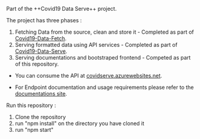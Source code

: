 Part of the ++Covid19 Data Serve++ project.

The project has three phases :

1. Fetching Data from the source, clean and store it - Completed as part of <a href="https://github.com/rangakamesh/Covid19-Data-Fetch" target="_blank">Covid19-Data-Fetch</a>.
2. Serving formatted data using API services         - Completed as part of <a href="https://github.com/rangakamesh/Covid19-Data-Serve" target="_blank">Covid19-Data-Serve</a>.
3. Serving documentations and bootstraped frontend   - Competed as part of this repository.

- You can consume the API at <a href="https://covidserve.azurewebsites.net" target="_blank">covidserve.azurewebsites.net</a>.

- For Endpoint documentation and usage requirements please refer to the <a href="https://blue-water-070724a0f.azurestaticapps.net/" target="_blank">documentations site</a>.


Run this repository :
1. Clone the repository
2. run "npm install" on the directory you have cloned it
3. run "npm start" 
